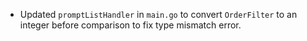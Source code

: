 - Updated `promptListHandler` in `main.go` to convert `OrderFilter` to an integer before comparison to fix type mismatch error.
